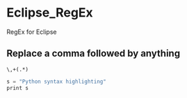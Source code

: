 # Eclipse_RegEx
RegEx for Eclipse

## Replace a comma followed by anything
`\,+(.*)`

```c
s = "Python syntax highlighting"
print s
```
